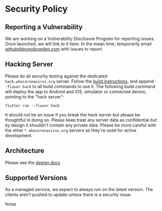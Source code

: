 # Security Policy

## Reporting a Vulnerability

We are working on a Vulnerability Disclosure Program for reporting issues.
Once launched, we will link to it here. In the mean time, temporarily email
github@brunobowden.com with issues to report.

## Hacking Server

Please do all security testing against the dedicated `hack.whocoronavirus.org` server.
Follow the [build instructions](https://github.com/WorldHealthOrganization/app/blob/master/client/README.md),
and append `--flavor hack` to all build commands to use it. The following build
command will deploy the app to Android and iOS, simulator or connected device,
pointing to the "hack server":

```
flutter run --flavor hack
```

It should not be an issue if you break the hack server but please be thoughtful in doing
so. Please keep treat any server data as confidential but by design it shouldn't contain
any private data. Please be more careful with the other `*.whocoronavirus.org` servers
as they're used for active development.

## Architecture

Please see the [design docs](https://github.com/WorldHealthOrganization/app/blob/master/docs/devdesign/README.md)

## Supported Versions

As a managed service, we expect to always run on the latest version. The clients
aren't pushed to update unless there is a security issue.

ferias

